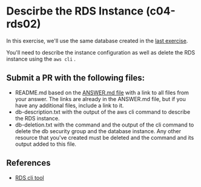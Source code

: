 # Descirbe the RDS Instance (c04-rds02)

In this exercise, we'll use the same database created in the [last exercise](../c04/rds01).

You'll need to describe the instance configuration as well as delete the RDS instance using the `aws cli` . 

## Submit a PR with the following files:
- README.md based on the [ANSWER.md file](ANSWER.md) with a link to all files from your answer. The links are already in the ANSWER.md file, but if you have any additional files, include a link to it.
- db-description.txt with the output of the aws cli command to describe the RDS instance.
- db-deletion.txt with the command and the output of the cli command to delete the db security group and the database instance. Any other resource that you've created must be deleted and the command and its output added to this file.


## References
- [RDS cli tool](https://docs.aws.amazon.com/cli/latest/reference/rds/index.html#cli-aws-rds)
